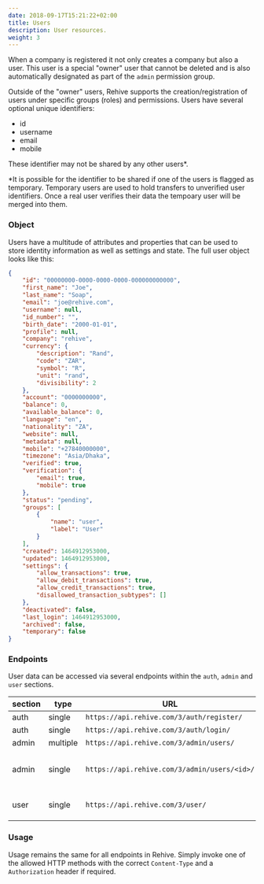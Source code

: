 ```yaml
---
date: 2018-09-17T15:21:22+02:00
title: Users
description: User resources.
weight: 3
---
```


When a company is registered it not only creates a company but also a user. This user is a special "owner" user that cannot be deleted and is also automatically designated as part of the `admin` permission group.

Outside of the "owner" users, Rehive supports the creation/registration of users under specific groups (roles) and permissions. Users have several optional unique identifiers:

- id
- username
- email
- mobile

These identifier may not be shared by any other users&ast;.

<aside class="notice">
    &ast;It is possible for the identifier to be shared if one of the users is flagged as temporary. Temporary users are used to hold transfers to unverified user identifiers. Once a real user verifies their data the tempoary user will be merged into them.
</aside>


### Object

Users have a multitude of attributes and properties that can be used to store identity information as well as settings and state. The full user object looks like this:

```json
{
    "id": "00000000-0000-0000-0000-000000000000",
    "first_name": "Joe",
    "last_name": "Soap",
    "email": "joe@rehive.com",
    "username": null,
    "id_number": "",
    "birth_date": "2000-01-01",
    "profile": null,
    "company": "rehive",
    "currency": {
        "description": "Rand",
        "code": "ZAR",
        "symbol": "R",
        "unit": "rand",
        "divisibility": 2
    },
    "account": "0000000000",
    "balance": 0,
    "available_balance": 0,
    "language": "en",
    "nationality": "ZA",
    "website": null,
    "metadata": null,
    "mobile": "+27840000000",
    "timezone": "Asia/Dhaka",
    "verified": true,
    "verification": {
        "email": true,
        "mobile": true
    },
    "status": "pending",
    "groups": [
        {
            "name": "user",
            "label": "User"
        }
    ],
    "created": 1464912953000,
    "updated": 1464912953000,
    "settings": {
        "allow_transactions": true,
        "allow_debit_transactions": true,
        "allow_credit_transactions": true,
        "disallowed_transaction_subtypes": []
    },
    "deactivated": false,
    "last_login": 1464912953000,
    "archived": false,
    "temporary": false
}
```

### Endpoints

User data can be accessed via several endpoints within the `auth`, `admin` and `user` sections.

section | type| URL | methods
---|---|---|---
auth | single | `https://api.rehive.com/3/auth/register/` | `POST`
auth | single | `https://api.rehive.com/3/auth/login/` | `POST`
admin | multiple |  `https://api.rehive.com/3/admin/users/` | `GET`, `POST`
admin | single | `https://api.rehive.com/3/admin/users/<id>/` | `GET`, `PATCH`, `PUT`, `DELETE`
user | single | `https://api.rehive.com/3/user/` | `GET`, `PATCH`, `PUT`


### Usage

Usage remains the same for all endpoints in Rehive. Simply invoke one of the allowed HTTP methods with the correct `Content-Type` and a `Authorization` header if required.
